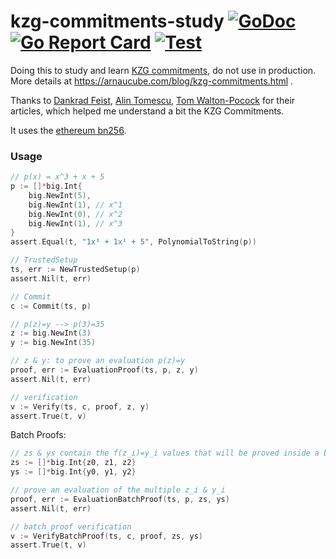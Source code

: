 # kzg-commitments-study [![GoDoc](https://godoc.org/github.com/arnaucube/kzg-commitments-study?status.svg)](https://godoc.org/github.com/arnaucube/kzg-commitments-study) [![Go Report Card](https://goreportcard.com/badge/github.com/arnaucube/kzg-commitments-study)](https://goreportcard.com/report/github.com/arnaucube/kzg-commitments-study) [![Test](https://github.com/arnaucube/kzg-commitments-study/workflows/Test/badge.svg)](https://github.com/arnaucube/kzg-commitments-study/actions?query=workflow%3ATest)

Doing this to study and learn [KZG commitments](http://cacr.uwaterloo.ca/techreports/2010/cacr2010-10.pdf), do not use in production. More details at https://arnaucube.com/blog/kzg-commitments.html .

Thanks to [Dankrad Feist](https://dankradfeist.de/ethereum/2020/06/16/kate-polynomial-commitments.html), [Alin Tomescu](https://alinush.github.io/2020/05/06/kzg-polynomial-commitments.html), [Tom Walton-Pocock](https://hackmd.io/@tompocock/Hk2A7BD6U) for their articles, which helped me understand a bit the KZG Commitments.

It uses the [ethereum bn256](https://github.com/ethereum/go-ethereum/tree/master/crypto/bn256/cloudflare).

### Usage

```go
// p(x) = x^3 + x + 5
p := []*big.Int{
	big.NewInt(5),
	big.NewInt(1), // x^1
	big.NewInt(0), // x^2
	big.NewInt(1), // x^3
}
assert.Equal(t, "1x³ + 1x¹ + 5", PolynomialToString(p))

// TrustedSetup
ts, err := NewTrustedSetup(p)
assert.Nil(t, err)

// Commit
c := Commit(ts, p)

// p(z)=y --> p(3)=35
z := big.NewInt(3)
y := big.NewInt(35)

// z & y: to prove an evaluation p(z)=y
proof, err := EvaluationProof(ts, p, z, y)
assert.Nil(t, err)

// verification
v := Verify(ts, c, proof, z, y)
assert.True(t, v)
```

Batch Proofs:
```go
// zs & ys contain the f(z_i)=y_i values that will be proved inside a batch proof
zs := []*big.Int{z0, z1, z2}
ys := []*big.Int{y0, y1, y2}

// prove an evaluation of the multiple z_i & y_i
proof, err := EvaluationBatchProof(ts, p, zs, ys)
assert.Nil(t, err)

// batch proof verification
v := VerifyBatchProof(ts, c, proof, zs, ys)
assert.True(t, v)
```
